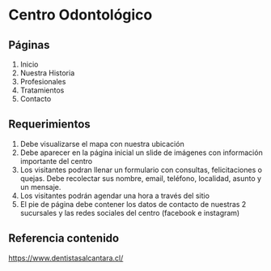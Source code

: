 # Centro Odontológico

## Páginas 

1. Inicio 
1. Nuestra Historia 
1. Profesionales 
1. Tratamientos 
1. Contacto  

## Requerimientos 

1. Debe visualizarse el mapa con nuestra ubicación 
1. Debe aparecer en la página inicial un slide de imágenes con información importante del centro 
1. Los visitantes podran llenar un formulario con consultas, felicitaciones o quejas. Debe recolectar sus nombre, email, teléfono, localidad, asunto y un mensaje.
1. Los visitantes podrán agendar una hora a través del sitio 
1. El pie de página debe contener los datos de contacto de nuestras 2 sucursales y las redes sociales del centro (facebook e instagram)

## Referencia contenido 
https://www.dentistasalcantara.cl/